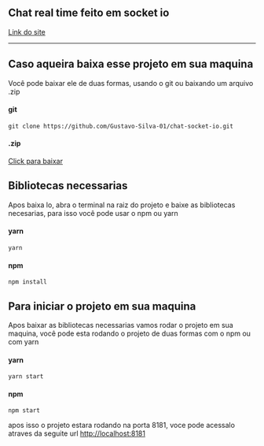 ## Chat real time feito em socket io

<a href="https://chat-socket-io-gustavo.herokuapp.com"> Link do site </a>

---

## Caso aqueira baixa esse projeto em sua maquina 

Você pode baixar ele de duas formas, usando o git ou baixando um arquivo .zip

#### git
```
git clone https://github.com/Gustavo-Silva-01/chat-socket-io.git
```

#### .zip
<a href="https://github.com/Gustavo-Silva-01/chat-socket-io/archive/refs/heads/main.zip"> Click para baixar </a>

## Bibliotecas necessarias

Apos baixa lo, abra o terminal na raiz do projeto e baixe as bibliotecas necesarias, para isso você pode usar o npm ou yarn

#### yarn
```$
yarn
```

#### npm
```
npm install
```

## Para iniciar o projeto em sua maquina
Apos baixar as bibliotecas necessarias vamos rodar o projeto em sua maquina, você pode esta rodando o projeto de duas formas com o npm ou com yarn

#### yarn
```
yarn start
```

#### npm
```
npm start
```

apos isso o projeto estara rodando na porta 8181, voce pode acessalo atraves da seguite url <a href="http://localhost:8181"> http://localhost:8181 </a>
